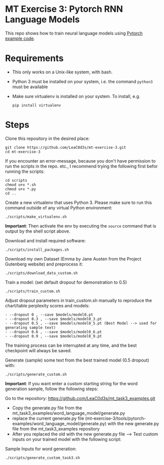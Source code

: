 # MT Exercise 3: Pytorch RNN Language Models

This repo shows how to train neural language models using [Pytorch example code](https://github.com/pytorch/examples/tree/master/word_language_model).

# Requirements

- This only works on a Unix-like system, with bash.
- Python 3 must be installed on your system, i.e. the command `python3` must be available
- Make sure virtualenv is installed on your system. To install, e.g.

    `pip install virtualenv`

# Steps

Clone this repository in the desired place:

    git clone https://github.com/LeaC0d3s/mt-exercise-3.git
    cd mt-exercise-3
    
If you encounter an error-message, because you don't have permission to run the scripts in the repo. etc., I recommend trying the following first befor running the scripts:

	cd scripts
	chmod u+x *.sh
	chmod u+x *.py
	cd ..

Create a new virtualenv that uses Python 3. Please make sure to run this command outside of any virtual Python environment:

    ./scripts/make_virtualenv.sh

**Important**: Then activate the env by executing the `source` command that is output by the shell script above.


Download and install required software:

    ./scripts/install_packages.sh

Download my own Dataset (Emma by Jane Austen from the Project Gutenberg website) and preprocess it:

    ./scripts/download_data_custom.sh

Train a model: (set default dropout for demonstration to 0.5)

    ./scripts/train_custom.sh

Adjust dropout parameters in train_custom.sh manually to reproduce the chart/table perplexity scores and models:

    - --dropout 0 , --save $models/model0.pt
    - --dropout 0.3 , --save $models/model0_3.pt
    - --dropout 0.5 , --save $models/model0_5.pt (Best Model --> used for generating sample text)
    - --dropout 0.6 , --save $models/model0_6.pt
    - --dropout 0.9 , --save $models/model0_9.pt
   
The training process can be interrupted at any time, and the best checkpoint will always be saved.

Generate (sample) some text from the best trained model (0.5 dropout) with:
   
    ./scripts/generate_custom.sh

**Important**: If you want enter a custom starting string for the word generation sample, follow the following steps:

Go to the repository:
	https://github.com/LeaC0d3s/mt_task3_examples.git
	
- Copy the generate.py file from the mt_task3_examples/word_language_model/generate.py
- replace the current generate.py file (mt-exercise-3/tools/pytorch-examples/word_language_model/generate.py) with the new generate.py file from the mt_task3_examples repository
- After you replaced the old with the new generate.py file --> Test custom inputs on your trained model with the following script:

Sample Inputs for word generation:

	./scripts/generate_custom_task3.sh

